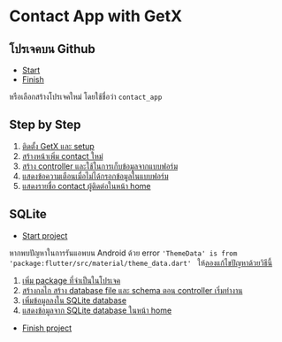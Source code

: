 
# Contact App with GetX

## โปรเจคบน Github

- [Start](https://github.com/teerasej/nextflow_flutter_3_contact_app/tree/start)
- [Finish](https://github.com/teerasej/nextflow_flutter_3_contact_app/tree/finish)

หรือเลือกสร้างโปรเจคใหม่ โดยใช้ชื่อว่า `contact_app`

## Step by Step

1. [ติดตั้ง GetX และ setup](1-setup-getx.md)
2. [สร้างหน้าเพิ่ม contact ใหม่](2-new-contact-page.md)
3. [สร้าง controller และใช้ในการเก็บข้อมูลจากแบบฟอร์ม](3-controller-form.md)
4. [แสดงข้อความเตือนเมื่อไม่ได้กรอกข้อมูลในแบบฟอร์ม](4-validation.md)
5. [แสดงรายชื่อ contact ผู้ติดต่อในหน้า home](5-contact-controller.md)

## SQLite 

- [Start project](https://github.com/teerasej/nextflow_flutter_3_contact_app/tree/finish)

หากพบปัญหาในการรันแอพบน Android ด้วย error `'ThemeData' is from 'package:flutter/src/material/theme_data.dart' ` ให้[ลองแก้ไขปัญหาด้วยวิธีนี้](https://github.com/teerasej/nextflow_flutter_3_contact_app/issues/2#issuecomment-2143506201) 

1. [เพิ่ม package ที่จำเป็นในโปรเจค](6-sqlite.md)
2. [สร้างกลไก สร้าง database file และ schema ตอน controller เริ่มทำงาน](7-sqlite-controller.md)
3. [เพิ่มข้อมูลลงใน SQLite database](8-insert-sqlite.md)
4. [แสดงข้อมูลจาก SQLite database ในหน้า home](9-show-sqlite.md)

- [Finish project](https://github.com/teerasej/nextflow_flutter_3_contact_app/tree/add-sqlite-functionality)